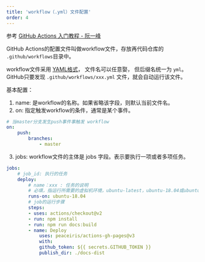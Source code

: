 ```yaml
---
title: 'workflow（.yml）文件配置'
order: 4
---
```


参考 [GitHub Actions 入门教程 - 阮一峰](http://www.ruanyifeng.com/blog/2019/09/getting-started-with-github-actions.html)

GitHub Actions的配置文件叫做workflow文件，存放再代码仓库的 `.github/workflows`目录中。

workflow文件采用 [YAML格式](http://www.ruanyifeng.com/blog/2016/07/yaml.html)， 文件名可以任意娶， 但后缀名统一为 `yml`。GitHub只要发现 `.github/workflows/xxx.yml` 文件，就会自动运行该文件。


基本配置：

1. name: 是workflow的名称。如果省略该字段，则默认当前文件名。
2. on: 指定触发workflow的条件，通常是某个事件。
```yml
# 当master分支发生push事件事触发 workflow
on:
    push:
        branches:
            - master
```
3. jobs: workflow文件的主体是 jobs 字段。表示要执行一项或者多项任务。
```yml
jobs:
    # job_id: 执行的任务
    deploy:
        # name：xxx : 任务的说明
        # 必填，指运行所需要的虚拟机环境，ubuntu-latest，ubuntu-18.04或ubuntu-16.04
        runs-on: ubuntu-18.04
        # job的运行步骤
        steps:
        - uses: actions/checkout@v2
        - run: npm install
        - run: npm run docs:build
        - name: Deploy
            uses: peaceiris/actions-gh-pages@v3
            with:
            github_token: ${{ secrets.GITHUB_TOKEN }}
            publish_dir: ./docs-dist
```